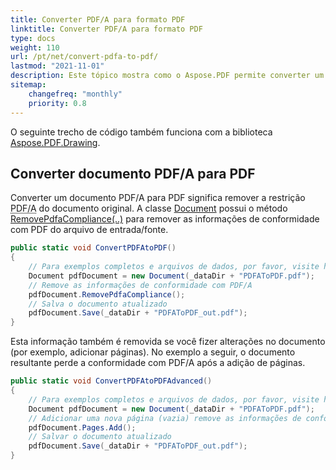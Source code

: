 ```yaml
---
title: Converter PDF/A para formato PDF
linktitle: Converter PDF/A para formato PDF
type: docs
weight: 110
url: /pt/net/convert-pdfa-to-pdf/
lastmod: "2021-11-01"
description: Este tópico mostra como o Aspose.PDF permite converter um arquivo PDF/A para um documento PDF com a biblioteca .NET.
sitemap:
    changefreq: "monthly"
    priority: 0.8
---
```


O seguinte trecho de código também funciona com a biblioteca [Aspose.PDF.Drawing](/pdf/pt/net/drawing/).

## Converter documento PDF/A para PDF

Converter um documento PDF/A para PDF significa remover a restrição <abbr title="Portable Document Format Archive">PDF/A</abbr> do documento original.
A classe [Document](https://reference.aspose.com/pdf/net/aspose.pdf/document) possui o método [RemovePdfaCompliance(..)](https://reference.aspose.com/pdf/net/aspose.pdf/document/methods/removepdfacompliance) para remover as informações de conformidade com PDF do arquivo de entrada/fonte.

```csharp
public static void ConvertPDFAtoPDF()
{
    // Para exemplos completos e arquivos de dados, por favor, visite https://github.com/aspose-pdf/Aspose.PDF-for-.NET
    Document pdfDocument = new Document(_dataDir + "PDFAToPDF.pdf");
    // Remove as informações de conformidade com PDF/A
    pdfDocument.RemovePdfaCompliance();
    // Salva o documento atualizado
    pdfDocument.Save(_dataDir + "PDFAToPDF_out.pdf");
}
```
Esta informação também é removida se você fizer alterações no documento (por exemplo, adicionar páginas). No exemplo a seguir, o documento resultante perde a conformidade com PDF/A após a adição de páginas.

```csharp
public static void ConvertPDFAtoPDFAdvanced()
{
    // Para exemplos completos e arquivos de dados, por favor, visite https://github.com/aspose-pdf/Aspose.PDF-for-.NET
    Document pdfDocument = new Document(_dataDir + "PDFAToPDF.pdf");
    // Adicionar uma nova página (vazia) remove as informações de conformidade com PDF/A.
    pdfDocument.Pages.Add();
    // Salvar o documento atualizado
    pdfDocument.Save(_dataDir + "PDFAToPDF_out.pdf");
}
```
